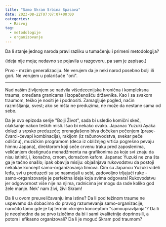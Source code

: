 ```yaml
---
title: "Samo Skram Srbina Spasava"
date: 2023-08-22T07:07:07+00:00
categories:
  - Razvoj
tag:
  - metodologije
  - organizovanje
---
```


Da li stanje jednog naroda pravi razliku u tumačenju i primeni metodologija?

<!--more-->

(ideja nije moja; nedavno se pojavila u razgovoru, pa sam je zapisao.)

Prvo - mrzim generalizaciju. Ne verujem da je neki narod posebno bolji ili gori. Ne verujem u polarišuće "oni".

---

Nad našim življenjem se nadvila višedecenijska hronična i kompleksna trauma, omeđana granicama i izopačenošću državnika. Kao i sa svakom traumom, teško je nositi je i podnositi. Zamagljuje pogled, način razmišljanja, svest; ako se ništa ne preduzima, ne može da nestane sama od sebe.

Da je ovo epizoda serije "Bolji Život", sada bi usledio komični skeč, olakšanje nakon teških misli. Išao bi nekako ovako. Japanac Yuzuki Ayaka dolazi u srpsko preduzeće; prenaglašeno biva dočekan pečenjem (prase-čvarci-ćevapi kombinacija), rakijom (iz računovodstva, svekar peče odličnu), muzičkim programom (deca iz obližnjeg vrtića pogrešno pevaju himnu Japana), direktorom koji seče crvenu traku pred zaposlenima, veličanjem dostignuća menadžmenta na grafikonima za koje svi znaju da nisu istiniti, i, konačno, crnom, domaćom kafom. Japanac Yuzuki ne zna šta ga je tačno snašlo; ipak obavlja misiju: objašnjava rukovodstvu da postoji nekakav koncept samo-organizovanja timova. Čim su Japancu Yuzuki videli leđa, svi u preduzeći su se nasmejali u sebi, zadovoljno trljajući ruke - samo-organizovanje je perfektna ideja koja svima odgovara! Rukovodstvu jer odgovornost više nije na njima, radnicima jer mogu da rade koliko god žele manje. Nek' nam živi, živi Skram!

Da li u ovom preuveličavanju ima istine? Da li pod težinom traume ne uspevamo da dobacimo do pravog razumevanja samo-organizacije, naročito tamo gde je taj termin okrnjen konceptom "samoupravljanja"? Da li je neophodno da se prvo izlečimo da bi i sami kvalitetnije doprinosili, a potom i efikasno organizovali? Da li je moguć Skram pod traumom?
